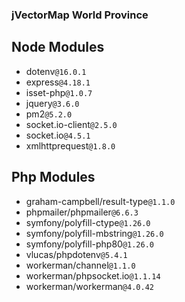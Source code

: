 ### jVectorMap World Province

## Node Modules

- dotenv`@16.0.1`
- express`@4.18.1`
- isset-php`@1.0.7`
- jquery`@3.6.0`
- pm2`@5.2.0`
- socket.io-client`@2.5.0`
- socket.io`@4.5.1`
- xmlhttprequest`@1.8.0`

## Php Modules

- graham-campbell/result-type`@1.1.0`
- phpmailer/phpmailer`@6.6.3`
- symfony/polyfill-ctype`@1.26.0`
- symfony/polyfill-mbstring`@1.26.0`
- symfony/polyfill-php80`@1.26.0`
- vlucas/phpdotenv`@5.4.1`
- workerman/channel`@1.1.0`
- workerman/phpsocket.io`@1.1.14`
- workerman/workerman`@4.0.42`
